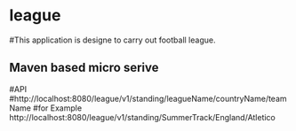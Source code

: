 # league
#This application is designe to carry out football league.
## Maven based micro serive


#API
  #http://localhost:8080/league/v1/standing/leagueName/countryName/teamName
  #for Example http://localhost:8080/league/v1/standing/SummerTrack/England/Atletico


